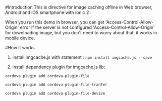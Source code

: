 #Introduction
This is directive for image caching offline in Web browser, Android and iOS smartphone with ionic 2 .

When you run this demo in browser, you can get 'Access-Control-Allow-Origin' error if the server is not configured  'Access-Control-Allow-Origin' for downloading image, but you don't need to worry about that, it works in mobile device.

#How it works

1. install imgcache.js with statement : `npm install imgcache.js --save`

2. install dependency plugin for imgcache.js lib: 

`cordova plugin add cordova-plugin-file`

`cordova plugin add cordova-plugin-file-tranfer`

`cordova plugin add cordova-plugin-file-device`
